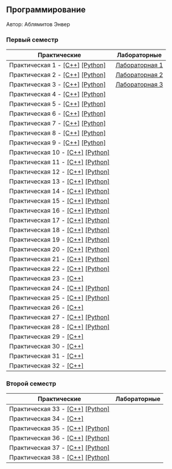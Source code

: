 ## Программирование

Автор: Аблямитов Энвер

### Первый семестр

| Практические | Лабораторные |
| ------------ | ------------ |
| Практическая 1 - [[C++]](./Practice/01/с++/) [[Python]](./Practice/01/python/) | [Лабораторная 1](./Lab/01/ReadMe.md) |
| Практическая 2 - [[C++]](./Practice/02/c++/) [[Python]](./Practice/02/python/) | [Лабораторная 2](./Lab/02/ReadMe.md) |
| Практическая 3 - [[C++]](./Practice/03/с++/) [[Python]](./Practice/03/python/) | [Лабораторная 3](./Lab/03/ReadMe.md) |
| Практическая 4 - [[C++]](./Practice/04/c++/) [[Python]](./Practice/04/python/) |
| Практическая 5 - [[C++]](./Practice/05/с++/) [[Python]](./Practice/05/python/) |  
| Практическая 6 - [[C++]](./Practice/06/с++/) [[Python]](./Practice/06/python/) |  
| Практическая 7 - [[C++]](./Practice/07/c++/) [[Python]](./Practice/07/python/) |
| Практическая 8 - [[C++]](./Practice/08/c++/) [[Python]](./Practice/08/python/) |
| Практическая 9 - [[C++]](./Practice/09/c++/) [[Python]](./Practice/09/python/) |
| Практическая 10 - [[C++]](./Practice/10/c++/) [[Python]](./Practice/10/python/) |
| Практическая 11 - [[C++]](./Practice/11/c++/) [[Python]](./Practice/11/python/) |
| Практическая 12 - [[C++]](./Practice/12/c++/) [[Python]](./Practice/12/python/) |
| Практическая 13 - [[C++]](./Practice/13/c++/) [[Python]](./Practice/13/python/) |
| Практическая 14 - [[C++]](./Practice/14/c++/) [[Python]](./Practice/14/python/) |
| Практическая 15 - [[C++]](./Practice/15/с++/) [[Python]](./Practice/15/python/) |
| Практическая 16 - [[C++]](./Practice/16/c++/) [[Python]](./Practice/16/python/) |
| Практическая 17 - [[C++]](./Practice/17/c++/) [[Python]](./Practice/17/python/) |
| Практическая 18 - [[C++]](./Practice/18/c++/) [[Python]](./Practice/18/python/) |
| Практическая 19 - [[C++]](./Practice/19/c++/) [[Python]](./Practice/19/python/) |
| Практическая 20 - [[C++]](./Practice/20/с++/) [[Python]](./Practice/20/python/) |
| Практическая 21 - [[C++]](./Practice/21/c++/) [[Python]](./Practice/21/python/) |
| Практическая 22 - [[C++]](./Practice/22/c++/) [[Python]](./Practice/22/python/) |
| Практическая 23 - [[C++]](./Practice/23/c++/)
| Практическая 24 - [[C++]](./Practice/24/c++/) [[Python]](./Practice/24/python/) |
| Практическая 25 - [[C++]](./Practice/25/c++/) [[Python]](./Practice/25/python/) |
| Практическая 26 - [[C++]](./Practice/26/c++/)                                   |
| Практическая 27 - [[C++]](./Practice/27/c++/) [[Python]](./Practice/27/python/) |
| Практическая 28 - [[C++]](./Practice/28/c++/) [[Python]](./Practice/28/python/) |
| Практическая 29 - [[C++]](./Practice/29/c++/)
| Практическая 30 - [[C++]](./Practice/30/c++/)
| Практическая 31 - [[C++]](./Practice/31/c++/)
| Практическая 32 - [[C++]](./Practice/32/c++/) 

### Второй семестр

| Практические | Лабораторные |
| ------------ | ------------ |
| Практическая 33 - [[C++]](./Practice/33/с++/) [[Python]](./Practice/33/python/) |
| Практическая 34 - [[C++]](./Practice/34/c++/)
| Практическая 35 - [[C++]](./Practice/35/с++/) [[Python]](./Practice/35/python/) |
| Практическая 36 - [[C++]](./Practice/36/c++/) [[Python]](./Practice/36/python/) |  
| Практическая 37 - [[C++]](./Practice/37/с++/) [[Python]](./Practice/37/python/) |  
| Практическая 38 - [[C++]](./Practice/38/c++/) [[Python]](./Practice/38/python/) | 


